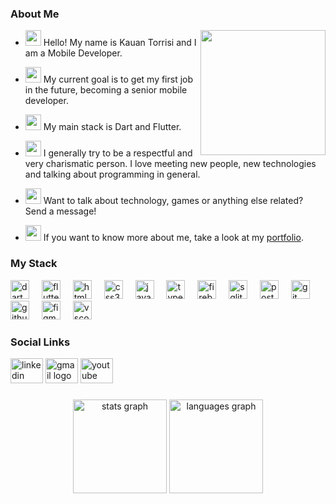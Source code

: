 ### About Me
<div>

 <div align="left">
    <img align="right" height="200" src="https://media1.tenor.com/m/y2JXkY1pXkwAAAAC/cat-computer.gif" />
  </div>
  
* <img height="25px" src="https://raw.githubusercontent.com/Tarikul-Islam-Anik/Animated-Fluent-Emojis/master/Emojis/Hand%20gestures/Hand%20with%20Fingers%20Splayed%20Light%20Skin%20Tone.png" /> Hello! My name is Kauan Torrisi and I am a Mobile Developer.

* <img height="25px" src="https://raw.githubusercontent.com/Tarikul-Islam-Anik/Animated-Fluent-Emojis/master/Emojis/Hand%20gestures/Brain.png" /> My current goal is to get my first job in the future, becoming a senior mobile developer.
  
* <img height="25px" src="https://raw.githubusercontent.com/Tarikul-Islam-Anik/Animated-Fluent-Emojis/master/Emojis/People%20with%20professions/Man%20Technologist%20Light%20Skin%20Tone.png" /> My main stack is Dart and Flutter.<br/>
<!-- I generally develop my projects with the following technologies:<br/>
**State Management:** Provider, Cubit, BLoC, MobX.<br/>
**Dependency Injection:** Get_it or Flutter_Modular<br/>
**Store data locally:** SQflite, Shared_Preferences or Hive.<br/>
**Store data externally:** Firebase, Supabase or some database like Postgres.<br/>
**Project architectures:** MVC, MVVM, Clean Architecture.<br/> -->

* <img height="25px" src="https://raw.githubusercontent.com/Tarikul-Islam-Anik/Animated-Fluent-Emojis/master/Emojis/People%20with%20professions/Boy%20Light%20Skin%20Tone.png"/> I generally try to be a respectful and very charismatic person. I love meeting new people, new technologies and talking about programming in general.<br/>

* <img height="25px" src="https://raw.githubusercontent.com/Tarikul-Islam-Anik/Animated-Fluent-Emojis/master/Emojis/Smilies/Left%20Speech%20Bubble.png"/> Want to talk about technology, games or anything else related? Send a message!

* <img height="25px" src="https://raw.githubusercontent.com/Tarikul-Islam-Anik/Animated-Fluent-Emojis/master/Emojis/Smilies/Orange%20Heart.png" /> If you want to know more about me, take a look at my <a href="#">portfolio<a/>.
</div>

### My Stack
<div align="left" justify-content="space-around">
  <img src="https://cdn.jsdelivr.net/gh/devicons/devicon/icons/dart/dart-original.svg" height="30" alt="dart logo"  />
  <img width="12" />
  <img src="https://cdn.jsdelivr.net/gh/devicons/devicon/icons/flutter/flutter-original.svg" height="30" alt="flutter logo"  />
  <img width="12" />
  <img src="https://cdn.jsdelivr.net/gh/devicons/devicon/icons/html5/html5-original.svg" height="30" alt="html5 logo"  />
  <img width="12" />
  <img src="https://cdn.jsdelivr.net/gh/devicons/devicon/icons/css3/css3-original.svg" height="30" alt="css3 logo"  />
  <img width="12" />
  <img src="https://cdn.jsdelivr.net/gh/devicons/devicon/icons/javascript/javascript-original.svg" height="30" alt="javascript logo"  />
  <img width="12" />
  <img src="https://cdn.jsdelivr.net/gh/devicons/devicon/icons/typescript/typescript-original.svg" height="30" alt="typescript logo"  />
  <img width="12" />
  <img src="https://cdn.jsdelivr.net/gh/devicons/devicon/icons/firebase/firebase-plain.svg" height="30" alt="firebase logo"  />
  <img width="12" />
  <img src="https://cdn.jsdelivr.net/gh/devicons/devicon/icons/sqlite/sqlite-original.svg" height="30" alt="sqlite logo"  />
  <img width="12" />
  <img src="https://cdn.jsdelivr.net/gh/devicons/devicon/icons/postgresql/postgresql-original.svg" height="30" alt="postgresql logo"  />
  <img width="12" />
  <img src="https://cdn.jsdelivr.net/gh/devicons/devicon/icons/git/git-original.svg" height="30" alt="git logo"  />
  <img width="12" />
  <img src="https://cdn.jsdelivr.net/gh/devicons/devicon/icons/github/github-original.svg" height="30" alt="github logo"  />
  <img width="12" />
  <img src="https://cdn.jsdelivr.net/gh/devicons/devicon/icons/figma/figma-original.svg" height="30" alt="figma logo"  />
  <img width="12" />
  <img src="https://cdn.jsdelivr.net/gh/devicons/devicon/icons/vscode/vscode-original.svg" height="30" alt="vscode logo"  />
</div>

###

### Social Links
<div align="left">
  <a href="https://www.linkedin.com/in/kauan-torrisi-souza-42541a1b7/"><img src="https://raw.githubusercontent.com/maurodesouza/profile-readme-generator/master/src/assets/icons/social/linkedin/default.svg" width="52" height="40" alt="linkedin logo"  /><a/>
  <a href="mailto:torrisikauan@gmail.com"><img src="https://raw.githubusercontent.com/maurodesouza/profile-readme-generator/master/src/assets/icons/social/gmail/default.svg" width="52" height="40" alt="gmail logo"  /><a/>
 <a href="https://www.youtube.com/channel/UCzel-IYZZqn40Cd0Q6KD29A"> <img src="https://raw.githubusercontent.com/maurodesouza/profile-readme-generator/master/src/assets/icons/social/youtube/default.svg" width="52" height="40" alt="youtube logo"  /><a/>
</div>

###

<div align="center">
  <img src="https://github-readme-stats.vercel.app/api?username=kauantorrisi&hide_title=false&hide_rank=false&show_icons=true&include_all_commits=true&count_private=true&disable_animations=false&theme=holi&locale=en&hide_border=false&order=1" height="150" alt="stats graph"  />
  <img src="https://github-readme-stats.vercel.app/api/top-langs?username=kauantorrisi&locale=en&hide_title=false&layout=compact&card_width=320&langs_count=5&theme=holi&hide_border=false&order=2" height="150" alt="languages graph"  />
</div>

###

<!--<h1 align="left">Hi <img src="https://raw.githubusercontent.com/kaueMarques/kaueMarques/master/hi.gif" height="30px">, I'm Kauan Torrisi</h1>


- 👨🏻‍💻 Junior front-end developer, future full-stack developer.
- 🎦 I will start posting videos on [youtube.com/kauantorrisi](https://www.youtube.com/channel/UCzel-IYZZqn40Cd0Q6KD29A)
- 💬 Ask me about JavaScript, HTML, CSS, Dart, Flutter
- 🎲 More at [kauantorrisi.dev](#)

<br><br>

## Contact

<p align="left" style="background:green">
<a href="https://www.linkedin.com/in/kauan-torrisi-42541a1b7/)" target="_blank">
  <img align="center" src="https://img.shields.io/badge/-kauantorrisi-05122A?style=flat&logo=linkedin" alt="linkedin"/>
</a>
<a href="https://instagram.com/kauantorrisii" target="_blank">
 <img align="center" src="https://img.shields.io/badge/-kauantorrisi-05122A?style=flat&logo=instagram" alt="instagram"/>
</a>
<a href="https://www.youtube.com/channel/UCzel-IYZZqn40Cd0Q6KD29A" target="_blank">
 <img align="center" src="https://img.shields.io/badge/-kauantorrisi-05122A?style=flat&logo=youtube" alt="youtube"/>
</a>
</p>
